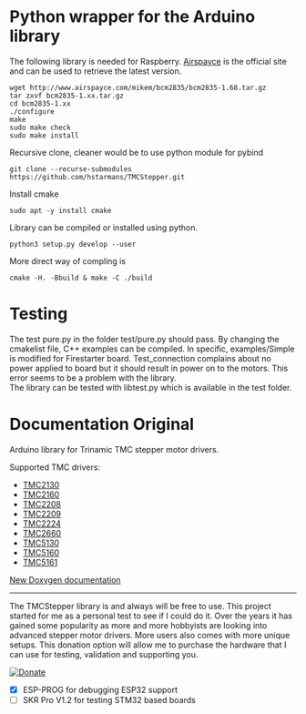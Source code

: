 # Python wrapper for the Arduino library
The following library is needed for Raspberry. [Airspayce](https://www.airspayce.com/mikem/bcm2835/) is the official site
and can be used to retrieve the latest version.
```
wget http://www.airspayce.com/mikem/bcm2835/bcm2835-1.68.tar.gz 
tar zxvf bcm2835-1.xx.tar.gz
cd bcm2835-1.xx
./configure
make
sudo make check
sudo make install
```
Recursive clone, cleaner would be to use python module for pybind
```
git clone --recurse-submodules https://github.com/hstarmans/TMCStepper.git
```
Install cmake
```
sudo apt -y install cmake
```
Library can be compiled or installed using python.
```
python3 setup.py develop --user
```
More direct way of compling is
```
cmake -H. -Bbuild & make -C ./build
```
# Testing
The test pure.py in the folder test/pure.py should pass.
By changing the cmakelist file, C++ examples can be compiled. In specific, examples/Simple is modified for Firestarter board.
Test_connection complains about no power applied to board but it should result in power on to the motors.
This error seems to be a problem with the library.  
The library can be tested with libtest.py which is available in the test folder.


# Documentation Original

Arduino library for Trinamic TMC stepper motor drivers.

Supported TMC drivers:
* [TMC2130][2130]
* [TMC2160][2160]
* [TMC2208][2208]
* [TMC2209][2209]
* [TMC2224][2224]
* [TMC2660][2660]
* [TMC5130][5130]
* [TMC5160][5160]
* [TMC5161][5161]

[2130]: https://teemuatlut.github.io/TMCStepper/class_t_m_c2130_stepper.html
[2160]: https://teemuatlut.github.io/TMCStepper/class_t_m_c2160_stepper.html
[2208]: https://teemuatlut.github.io/TMCStepper/class_t_m_c2208_stepper.html
[2209]: https://teemuatlut.github.io/TMCStepper/class_t_m_c2209_stepper.html
[2224]: https://teemuatlut.github.io/TMCStepper/class_t_m_c2224_stepper.html
[2660]: https://teemuatlut.github.io/TMCStepper/class_t_m_c2660_stepper.html
[5130]: https://teemuatlut.github.io/TMCStepper/class_t_m_c5130_stepper.html
[5160]: https://teemuatlut.github.io/TMCStepper/class_t_m_c5160_stepper.html
[5161]: https://teemuatlut.github.io/TMCStepper/class_t_m_c5161_stepper.html

[New Doxygen documentation](https://teemuatlut.github.io/TMCStepper/index.html)

---

The TMCStepper library is and always will be free to use.
This project started for me as a personal test to see if I could do it. Over the years it has gained some popularity as more and more hobbyists are looking into advanced stepper motor drivers. More users also comes with more unique setups.
This donation option will allow me to purchase the hardware that I can use for testing, validation and supporting you.

[![Donate](https://www.paypalobjects.com/en_US/i/btn/btn_donate_SM.gif)](https://www.paypal.com/cgi-bin/webscr?cmd=_donations&business=KFRSQ3KUUPKWS&currency_code=EUR&source=url)

- [x] ESP-PROG for debugging ESP32 support
- [ ] SKR Pro V1.2 for testing STM32 based boards

